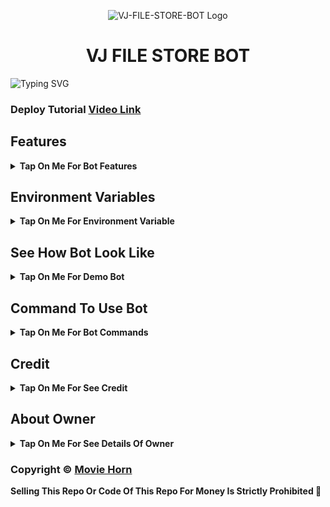 <p align="center">
  <img src="https://graph.org/file/d57d6f83abb6b8d0efb02.jpg" alt="VJ-FILE-STORE-BOT Logo">
</p>
<h1 align="center">
  VJ FILE STORE BOT
</h1>

![Typing SVG](https://readme-typing-svg.herokuapp.com/?lines=Welcome+To+VJ-FILE-STORE-BOT;A+Highly+Advance+File+Store+Bot;Made+By+Yt-@Tech_VJ!;With+Clone+Feature+Stream/Download+Link;Custom+Url+Shortner+Auto+Delete+Feature;A+Bot+With+Fully+Advanced+Feature!;Thank+You!)
</p>

### Deploy Tutorial [Video Link](https://@MovieHorn1)

## Features

<b><details><summary>Tap On Me For Bot Features</summary>
 
- [x] Permanent Link By Using Website [ Premium Feature] 
- [x] Clone Feature Added [ Premium Feature] 
- [x] Token Verification Feature 
- [x] Stram Feature Added With Many Player Support
- [x] Custom Url Shortner Support Any User Can Add His Own Shortner
- [x] Batch Support Added, Any User Can Use Batch By Making Bot Admin In His File Store Channel
- [x] Auto Delete Feature Added
- [x] Custom Start Message With Picture And Buttons
</b>
</details>

## Environment Variables

<b><details><summary>Tap On Me For Environment Variable</summary>

- `API_ID` : Get From [my.telegram.org](https://my.telegram.org)
- `API_HASH` : Get From [my.telegram.org](https://my.telegram.org)
- `BOT_TOKEN` : Get From [BotFather](https://telegram.me/BotFather)
- `BOT_USERNAME` : Your Bot Username Without @
- `DB_URI` : Mongodb Database Url For Main Bot [Tutorial Watch Here](https://youtu.be/DAHRmFdw99o)
- `CLONE_DB_URI` : Mongodb Database Url For Clone Bot [Tutorial Watch Here](https://youtu.be/DAHRmFdw99o)
- `ADMINS` : It mean Admin/Owner Id For Broadcasting Message.
- `LOG_CHANNEL` : Log channel id start with -100xxxxxx
- `URL` : Your Server App Link With https:// and in last make sure one / is given.
- `AUTO_DELETE` : Time In Minutes
- `AUTO_DELETE_TIME` : Time In Seconds
- `PYTHON_VERSION` : This Variable Is Only For Render, Value IS `3.10.8`
- `PORT` : This Variable Is Only For Render, Value IS `8080`
</b>
</details>

## See How Bot Look Like

<b><details><summary>Tap On Me For Demo Bot</summary></b>

<img src="https://graph.org/file/bb9c59043c52072e8dc93.jpg" alt="Bot Demo">
<img src="https://graph.org/file/295e41dfab93acf42a111.jpg" alt="Bot Demo">
<img src="https://graph.org/file/ccc1b6ab4967a7d155ab8.jpg" alt="Bot Demo">
<img src="https://graph.org/file/75db5257c39436b734b49.jpg" alt="Bot Demo">
<img src="https://graph.org/file/1ce62a17012ed5723aaca.jpg" alt="Bot Demo">
</details>

## Command To Use Bot

<b><details><summary>Tap On Me For Bot Commands</summary>

🖍️ Main Bot Commands :-

- `/start` : By This Command You Can Check Bot Is Alive Or Not
- `/link` : By This Command You Can Generate A Shareable Link Of File By Replying This Command To That File
- `/batch` : By This Command You Can Generate Multiple File Shareable Link At A Time [Use Like This /batch (first post link) (last post link)]
- `/base_site` : By This Command You Can Set Your Url Shortner Domain [Use Like This /base_site domain.com]
- `/api` : By This Command You Can Set Your Url Shortner Api [Use Like This /api (your api key)]
- `/deletecloned` : By This Command You Can Delete Your Cloned Bot [Use Like This /deletecloned (your bot token)]
- `/broadcast` : By Using This Command You Can Broadcast A Message To Your Bot User, Reply This Command To Broadcast Message [Owner Only Command]

🖍️ Clone Bot Commands :- 

- `/start` : By This Command You Can Check Bot Is Alive Or Not
- `/link` : By This Command You Can Generate A Shareable Link Of File By Replying This Command To That File
- `/base_site` : By This Command You Can Set Your Url Shortner Domain [Use Like This /base_site domain.com]
- `/api` : By This Command You Can Set Your Url Shortner Api [Use Like This /api (your api key)]
- `/broadcast` : By Using This Command You Can Broadcast A Message To Your Bot User, Reply This Command To Broadcast Message [Clone Bot Owner Only Command]

</b>
</details>

## Credit

<b><details><summary>Tap On Me For See Credit</summary>

💝 Credit Goes To [movie horn](https://telegram.me/Movie_Horn)

🖍️ This Code Is Fully Written Or Coded And Public By [movie horn](https://telegram.me/movie_horn) So Don't Forgot To Give Credit

💖 And Thank You So Much To All Who Help In This Journey 💕

Copyright ©️ [Tech VJ](https://telegram.me/Movie_Horn)

</b>
</details>

## About Owner 

<b><details><summary>Tap On Me For See Details Of Owner</summary>

- YouTube Channel : [Movie Horn](https://youtube.com/@MovieHorn1)
- Telegram Channel : [Movie Horn](https://telegram.me/Movie_Horn)
- Contact Link : [Contact Bot](https://telegram.me/MovieHorn_ContactRobot)

</b>
</details>


### Copyright ©️ [Movie Horn](https://telegram.me/Movie_Horn)

<b>Selling This Repo Or Code Of This Repo For Money Is Strictly Prohibited 🚫</b>

